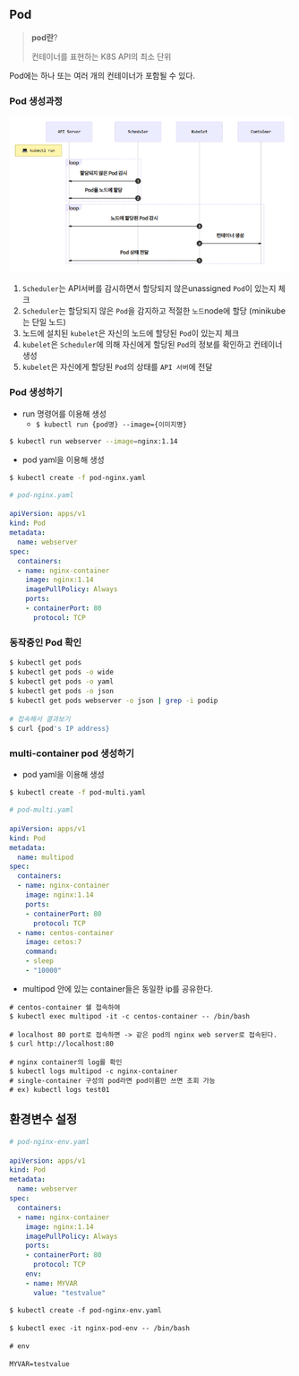 ## Pod

> **pod란**?
>
> 컨테이너를 표현하는 K8S API의 최소 단위

Pod에는 하나 또는 여러 개의 컨테이너가 포함될 수 있다.

### Pod 생성과정

![pod_creating](./img/pod_creating.png)

1. `Scheduler`는 API서버를 감시하면서 할당되지 않은unassigned `Pod`이 있는지 체크
2. `Scheduler`는 할당되지 않은 `Pod`을 감지하고 적절한 `노드`node에 할당 (minikube는 단일 노드)
3. 노드에 설치된 `kubelet`은 자신의 노드에 할당된 `Pod`이 있는지 체크
4. `kubelet`은 `Scheduler`에 의해 자신에게 할당된 `Pod`의 정보를 확인하고 컨테이너 생성
5. `kubelet`은 자신에게 할당된 `Pod`의 상태를 `API 서버`에 전달



### Pod 생성하기

* run 명령어를 이용해 생성
  * `$ kubectl run {pod명} --image={이미지명}`

```bash
$ kubectl run webserver --image=nginx:1.14
```

* pod yaml을 이용해 생성

```bash
$ kubectl create -f pod-nginx.yaml
```

```yaml
# pod-nginx.yaml

apiVersion: apps/v1
kind: Pod
metadata:
  name: webserver
spec:
  containers:
  - name: nginx-container
    image: nginx:1.14
    imagePullPolicy: Always
    ports:
    - containerPort: 80
      protocol: TCP
```



### 동작중인 Pod 확인

```bash
$ kubectl get pods
$ kubectl get pods -o wide
$ kubectl get pods -o yaml
$ kubectl get pods -o json
$ kubectl get pods webserver -o json | grep -i podip

# 접속해서 결과보기
$ curl {pod's IP address}
```



### multi-container pod 생성하기

* pod yaml을 이용해 생성

```bash
$ kubectl create -f pod-multi.yaml
```

```yaml
# pod-multi.yaml

apiVersion: apps/v1
kind: Pod
metadata:
  name: multipod
spec:
  containers:
  - name: nginx-container
    image: nginx:1.14
    ports:
    - containerPort: 80
      protocol: TCP
  - name: centos-container
    image: cetos:7
    command:
    - sleep
    - "10000"
```

* multipod 안에 있는 container들은 동일한 ip를 공유한다.

```shell
# centos-container 쉘 접속하여
$ kubectl exec multipod -it -c centos-container -- /bin/bash

# localhost 80 port로 접속하면 -> 같은 pod의 nginx web server로 접속된다.
$ curl http://localhost:80

# nginx container의 log를 확인
$ kubectl logs multipod -c nginx-container
# single-container 구성의 pod라면 pod이름만 쓰면 조회 가능
# ex) kubectl logs test01
```



## 환경변수 설정

```yaml
# pod-nginx-env.yaml

apiVersion: apps/v1
kind: Pod
metadata:
  name: webserver
spec:
  containers:
  - name: nginx-container
    image: nginx:1.14
    imagePullPolicy: Always
    ports:
    - containerPort: 80
      protocol: TCP
    env:
    - name: MYVAR
      value: "testvalue"
```

```shell
$ kubectl create -f pod-nginx-env.yaml

$ kubectl exec -it nginx-pod-env -- /bin/bash

# env

MYVAR=testvalue
```

